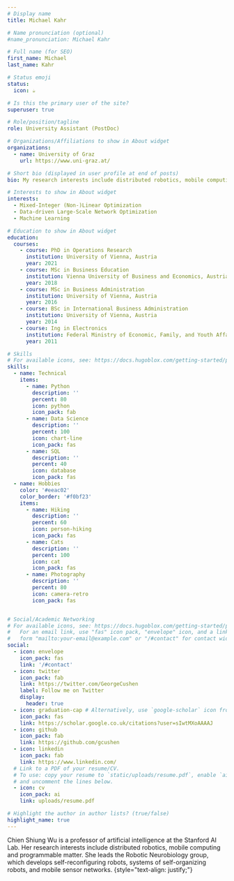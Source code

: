 ```yaml
---
# Display name
title: Michael Kahr

# Name pronunciation (optional)
#name_pronunciation: Michael Kahr

# Full name (for SEO)
first_name: Michael 
last_name: Kahr

# Status emoji
status:
  icon: ☕️

# Is this the primary user of the site?
superuser: true

# Role/position/tagline
role: University Assistant (PostDoc)

# Organizations/Affiliations to show in About widget
organizations:
  - name: University of Graz
    url: https://www.uni-graz.at/

# Short bio (displayed in user profile at end of posts)
bio: My research interests include distributed robotics, mobile computing and programmable matter.

# Interests to show in About widget
interests:
  - Mixed-Integer (Non-)Linear Optimization
  - Data-driven Large-Scale Network Optimization
  - Machine Learning

# Education to show in About widget
education:
  courses:
    - course: PhD in Operations Research
      institution: University of Vienna, Austria
      year: 2021
    - course: MSc in Business Education
      institution: Vienna University of Business and Economics, Austria
      year: 2018
    - course: MSc in Business Administration
      institution: University of Vienna, Austria
      year: 2016
    - course: BSc in International Business Administration
      institution: University of Vienna, Austria
      year: 2014
    - course: Ing in Electronics
      institution: Federal Ministry of Economic, Family, and Youth Affairs
      year: 2011

# Skills
# For available icons, see: https://docs.hugoblox.com/getting-started/page-builder/#icons
skills:
  - name: Technical
    items:
      - name: Python
        description: ''
        percent: 80
        icon: python
        icon_pack: fab
      - name: Data Science
        description: ''
        percent: 100
        icon: chart-line
        icon_pack: fas
      - name: SQL
        description: ''
        percent: 40
        icon: database
        icon_pack: fas
  - name: Hobbies
    color: '#eeac02'
    color_border: '#f0bf23'
    items:
      - name: Hiking
        description: ''
        percent: 60
        icon: person-hiking
        icon_pack: fas
      - name: Cats
        description: ''
        percent: 100
        icon: cat
        icon_pack: fas
      - name: Photography
        description: ''
        percent: 80
        icon: camera-retro
        icon_pack: fas


# Social/Academic Networking
# For available icons, see: https://docs.hugoblox.com/getting-started/page-builder/#icons
#   For an email link, use "fas" icon pack, "envelope" icon, and a link in the
#   form "mailto:your-email@example.com" or "/#contact" for contact widget.
social:
  - icon: envelope
    icon_pack: fas
    link: '/#contact'
  - icon: twitter
    icon_pack: fab
    link: https://twitter.com/GeorgeCushen
    label: Follow me on Twitter
    display:
      header: true
  - icon: graduation-cap # Alternatively, use `google-scholar` icon from `ai` icon pack
    icon_pack: fas
    link: https://scholar.google.co.uk/citations?user=sIwtMXoAAAAJ
  - icon: github
    icon_pack: fab
    link: https://github.com/gcushen
  - icon: linkedin
    icon_pack: fab
    link: https://www.linkedin.com/
  # Link to a PDF of your resume/CV.
  # To use: copy your resume to `static/uploads/resume.pdf`, enable `ai` icons in `params.yaml`,
  # and uncomment the lines below.
  - icon: cv
    icon_pack: ai
    link: uploads/resume.pdf

# Highlight the author in author lists? (true/false)
highlight_name: true
---
```


Chien Shiung Wu is a professor of artificial intelligence at the Stanford AI Lab. Her research interests include distributed robotics, mobile computing and programmable matter. She leads the Robotic Neurobiology group, which develops self-reconfiguring robots, systems of self-organizing robots, and mobile sensor networks.
{style="text-align: justify;"}
